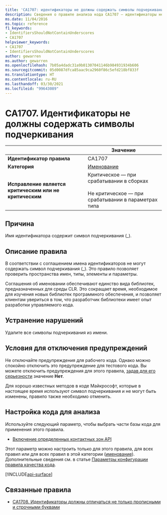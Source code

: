 ```yaml
---
title: 'CA1707: идентификаторы не должны содержать символы подчеркивания (анализ кода)'
description: Сведения о правиле анализа кода CA1707 — идентификаторы не должны содержать символы подчеркивания
ms.date: 11/04/2016
ms.topic: reference
f1_keywords:
- IdentifiersShouldNotContainUnderscores
- CA1707
helpviewer_keywords:
- CA1707
- IdentifiersShouldNotContainUnderscores
author: gewarren
ms.author: gewarren
ms.openlocfilehash: 7b05a4dadc31a9b01307041146b984931934b606
ms.sourcegitcommit: 05d0087dfca85aac9ca2960f86c5efd218bf833f
ms.translationtype: HT
ms.contentlocale: ru-RU
ms.lasthandoff: 03/30/2021
ms.locfileid: "99643089"
---
```

# <a name="ca1707-identifiers-should-not-contain-underscores"></a>CA1707. Идентификаторы не должны содержать символы подчеркивания

| | Значение |
|-|-|
| **Идентификатор правила** |CA1707|
| **Категория** |[Именование](naming-warnings.md)|
| **Исправление является критическим или не критическим** |Критическое — при срабатывании в сборках<br/><br/>Не критическое — при срабатывании в параметрах типа|

## <a name="cause"></a>Причина

Имя идентификатора содержит символ подчеркивания (\_).

## <a name="rule-description"></a>Описание правила

В соответствии с соглашением имена идентификаторов не могут содержать символ подчеркивания (\_). Это правило позволяет проверить пространства имен, типы, элементы и параметры.

Соглашения об именовании обеспечивают единство вида библиотек, предназначенных для среды CLR. Это сокращает время, необходимое для изучения новых библиотек программного обеспечения, и позволяет клиентам увериться в том, что разработчик библиотеки имеет опыт разработки управляемого кода.

## <a name="how-to-fix-violations"></a>Устранение нарушений

Удалите все символы подчеркивания из имени.

## <a name="when-to-suppress-warnings"></a>Условия для отключения предупреждений

Не отключайте предупреждения для рабочего кода. Однако можно спокойно отключить это предупреждение для тестового кода. Вы можете отключить предупреждения для этого правила, [задав для его серьезности](../configuration-options.md#severity-level) значение **Нет**.

Для хорошо известных методов в коде Майкрософт, которые в настоящее время используют символ подчеркивания и не могут быть изменены, правило также необходимо отменить.

## <a name="configure-code-to-analyze"></a>Настройка кода для анализа

Используйте следующий параметр, чтобы выбрать части базы кода для применения этого правила.

- [Включение определенных контактных зон API](#include-specific-api-surfaces)

Этот параметр можно настроить только для этого правила, для всех правил или для всех правил в этой категории ([именование](naming-warnings.md)). Дополнительные сведения см. в статье [Параметры конфигурации правила качества кода](../code-quality-rule-options.md).

[!INCLUDE[api-surface](~/includes/code-analysis/api-surface.md)]

## <a name="related-rules"></a>Связанные правила

- [CA1708. Идентификаторы должны отличаться не только прописными и строчными буквами](ca1708.md)
